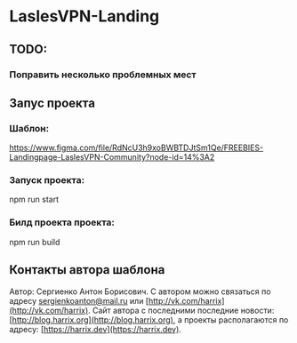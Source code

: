 # LaslesVPN-Landing

## TODO: 
### Поправить несколько проблемных мест

## Запус проекта
 
### Шаблон:
https://www.figma.com/file/RdNcU3h9xoBWBTDJtSm1Qe/FREEBIES-Landingpage-LaslesVPN-Community?node-id=14%3A2
### Запуск проекта:
npm run start
### Билд проекта проекта:
npm run build

## Контакты автора шаблона

Автор: Сергиенко Антон Борисович.
С автором можно связаться по адресу [sergienkoanton@mail.ru](mailto:sergienkoanton@mail.ru) или [http://vk.com/harrix](http://vk.com/harrix).
Сайт автора с последними последние новости: [http://blog.harrix.org](http://blog.harrix.org), а проекты располагаются по адресу: [https://harrix.dev](https://harrix.dev).
